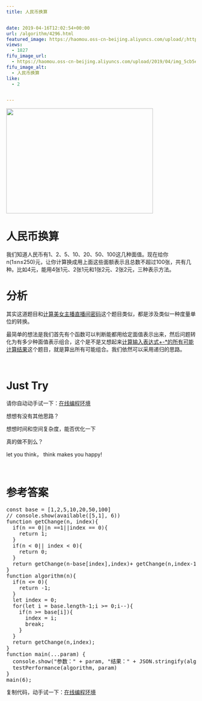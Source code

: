 ```yaml
---
title: 人民币换算


date: 2019-04-16T12:02:54+00:00
url: /algorithm/4296.html
featured_image: https://haomou.oss-cn-beijing.aliyuncs.com/upload/;https://haomou.oss-cn-beijing.aliyuncs.com/upload/2019/04/img_5cb5e5e5ca05d.png
views:
  - 1827
fifu_image_url:
  - https://haomou.oss-cn-beijing.aliyuncs.com/upload/2019/04/img_5cb5e5e5ca05d.png
fifu_image_alt:
  - 人民币换算
like:
  - 2


---
```

<p id="AwZcoMs">
  <img loading="lazy" class="alignnone wp-image-4300 shadow" src="https://haomou.oss-cn-beijing.aliyuncs.com/upload/2019/04/img_5cb5e5e5ca05d.png?x-oss-process=image/quality,q_10/resize,m_lfit,w_200" data-src="https://haomou.oss-cn-beijing.aliyuncs.com/upload/2019/04/img_5cb5e5e5ca05d.png?x-oss-process=image/format,webp" alt="" width="390" height="279" srcset="https://haomou.oss-cn-beijing.aliyuncs.com/upload/2019/04/img_5cb5e5e5ca05d.png?x-oss-process=image/format,webp 948w, https://haomou.oss-cn-beijing.aliyuncs.com/upload/2019/04/img_5cb5e5e5ca05d.png?x-oss-process=image/quality,q_50/resize,m_fill,w_300,h_215/format,webp 300w, https://haomou.oss-cn-beijing.aliyuncs.com/upload/2019/04/img_5cb5e5e5ca05d.png?x-oss-process=image/quality,q_50/resize,m_fill,w_768,h_550/format,webp 768w, https://haomou.oss-cn-beijing.aliyuncs.com/upload/2019/04/img_5cb5e5e5ca05d.png?x-oss-process=image/quality,q_50/resize,m_fill,w_800,h_573/format,webp 800w" sizes="(max-width: 390px) 100vw, 390px" />
</p>

# 人民币换算

我们知道人民币有1、2、5、10、20、50、100这几种面值。现在给你n(1≤n≤250)元，让你计算换成用上面这些面额表示且总数不超过100张，共有几种。比如4元，能用4张1元、2张1元和1张2元、2张2元，三种表示方法。

# 分析

其实这道题目和[计算美女主播直播间密码][1]这个题目类似，都是涉及类似一种度量单位的转换。

最简单的想法是我们首先有个函数可以判断能都用给定面值表示出来，然后问题转化为有多少种面值表示组合，这个是不是又想起来[计算输入表达式+-*的所有可能计算结果][2]这个题目，就是算出所有可能组合。我们依然可以采用递归的思路。

&nbsp;

# Just Try

请你自动动手试一下：[在线编程环境][3]

想想有没有其他思路？

想想时间和空间复杂度，能否优化一下

真的做不到么？

let you think， think makes you happy!

&nbsp;

# 参考答案

<pre class="EnlighterJSRAW" data-enlighter-language="null">const base = [1,2,5,10,20,50,100]
// console.show(available([5,1], 6))
function getChange(n, index){
  if(n == 0||n ==1||index == 0){
    return 1;
  }
  if(n &lt; 0|| index &lt; 0){
    return 0;
  }
  return getChange(n-base[index],index)+ getChange(n,index-1);
}
function algorithm(n){
  if(n &lt;= 0){
    return -1;
  }
  let index = 0;
  for(let i = base.length-1;i &gt;= 0;i--){
    if(n &gt;= base[i]){
      index = i;
      break;
    }
  }
  return getChange(n,index);
}
function main(...param) {
  console.show("参数：" + param, "结果：" + JSON.stringify(algorithm(param)))
  testPerformance(algorithm, param)
}
main(6);</pre>

复制代码，动手试一下：[在线编程环境][4]

 [1]: https://www.f2e123.com/algorithm/4257.html
 [2]: https://www.f2e123.com/algorithm/4279.html
 [3]: https://www.f2e123.com/code?code=algorithm&pid=4296
 [4]: https://www.f2e123.com/code?pid=4296
